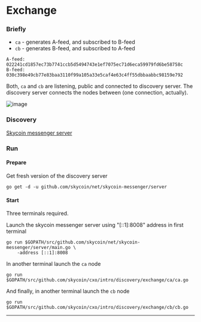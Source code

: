 Exchange
========


### Briefly

- `ca` - generates A-feed, and subscribed to B-feed
- `cb` - generates B-feed, and subscribed to A-feed

```
A-feed: 022241cd1857ec73b7741ccb5d5494743e1ef7075ec71d6eca59979fd6be58758c
B-feed: 030c398e49cb77e83baa3110f99a105a33e5caf4e63c4ff55dbbaabbc98159e792
```


Both, `ca` and `cb` are listening, public and connected to discovery server.
The discovery server connects the nodes between (one connection, actually).

![image](into/discovery/exchange/discovery_exchange.png)

### Discovery

[Skycoin messenger server](https://github.com/skycoin/net/tree/master/skycoin-messenger/server)

### Run

#### Prepare

Get fresh version of the discovery server

```
go get -d -u github.com/skycoin/net/skycoin-messenger/server
```

#### Start

Three terminals required.

Launch the skycoin messenger server using "[::1]:8008" address in first terminal
```
go run $GOPATH/src/github.com/skycoin/net/skycoin-messenger/server/main.go \
    -address [::1]:8008
```

In another terminal launch the `ca` node
```
go run $GOPATH/src/github.com/skycoin/cxo/intro/discovery/exchange/ca/ca.go
```

And finally, in another terminal launch the `cb` node
```
go run $GOPATH/src/github.com/skycoin/cxo/intro/discovery/exchange/cb/cb.go
```

---
